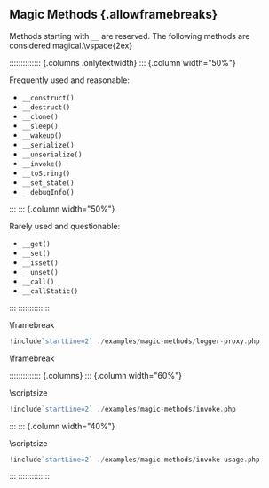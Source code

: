 ## Magic Methods {.allowframebreaks}

Methods starting with `__` are reserved. The following methods are considered magical.\vspace{2ex}

:::::::::::::: {.columns .onlytextwidth}
::: {.column width="50%"}

Frequently used and reasonable:

* `__construct()`
* `__destruct()`
* `__clone()`
* `__sleep()`
* `__wakeup()`
* `__serialize()`
* `__unserialize()`
* `__invoke()`
* `__toString()`
* `__set_state()`
* `__debugInfo()`

:::
::: {.column width="50%"}

Rarely used and questionable:

* `__get()`
* `__set()`
* `__isset()`
* `__unset()`
* `__call()`
* `__callStatic()`

:::
::::::::::::::

\framebreak

```php
!include`startLine=2` ./examples/magic-methods/logger-proxy.php
```

\framebreak

:::::::::::::: {.columns}
::: {.column width="60%"}

\scriptsize

```php
!include`startLine=2` ./examples/magic-methods/invoke.php
```

:::
::: {.column width="40%"}

\scriptsize

```php
!include`startLine=2` ./examples/magic-methods/invoke-usage.php
```

:::
::::::::::::::
